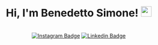 <h1 align="center">
  Hi, I'm Benedetto Simone!
  <img src="https://media.giphy.com/media/hvRJCLFzcasrR4ia7z/giphy.gif" width="28">
</h1>

<br>
<div align="center">
 <a href="https://www.instagram.com/bensmn_/" target="_blank"><img src="https://img.shields.io/badge/Instagram-E4405F?style=for-the-badge&logo=instagram&logoColor=white" alt="Instagram Badge"/></a>
  <a href="https://www.linkedin.com/in/benedettosimone/" target="_blank"><img src="https://img.shields.io/badge/LinkedIn-0077B5?style=for-the-badge&logo=linkedin&logoColor=white" alt="Linkedin Badge"/></a>
</div>

<!--
# About me.

- 📚 I'm currently a second-year master's student in Computer Science - curriculum Internet of Things at the University of Salerno in Italy. 
- 🔎 I'm doing a research activity at the University of Salerno based on Visual Speech Recognition. See the project here 👉 [Research Project](https://github.com/BenedettoSimone/researchProject) .

![Snake animation](https://github.com/BenedettoSimone/BenedettoSimone/blob/output/github-contribution-grid-snake.svg)

<!--# Some Statistics About Me.

<p align="center">
<img src="https://github-readme-stats.vercel.app/api?username=BenedettoSimone&count_private=true&show_icons=true&theme=github_dark" /><br><br>
<img src="https://github-readme-stats.vercel.app/api/top-langs/?username=BenedettoSimone&hide=TeX&layout=compact&theme=github_dark" />
</p>-->
